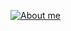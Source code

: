 

<!--
**Wodsfort/Wodsfort** is a ✨ _special_ ✨ repository because its `README.md` (this file) appears on your GitHub profile.-->

[![About me](https://github-readme-stats.vercel.app/api?username=wodsfort&show_icons=true)](github.com/wodsfort)
